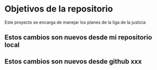 # Objetivos de la repositorio

Este proyecto se encarga de manejar los planes de la liga de la justicia

## Estos cambios son nuevos desde mi repositorio local
## Estos cambios son nuevos desde github xxx
